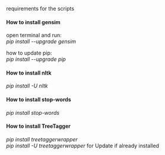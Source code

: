 requirements for the scripts

#### How to install gensim

open terminal and run:   
*pip install --upgrade gensim*

how to update pip:   
*pip install --upgrade pip*

#### How to install nltk
*pip install -U nltk*


#### How to install stop-words
*pip install stop-words*

#### How to install TreeTagger
*pip install treetaggerwrapper*   
*pip install -U treetaggerwrapper* for Update if already installed
